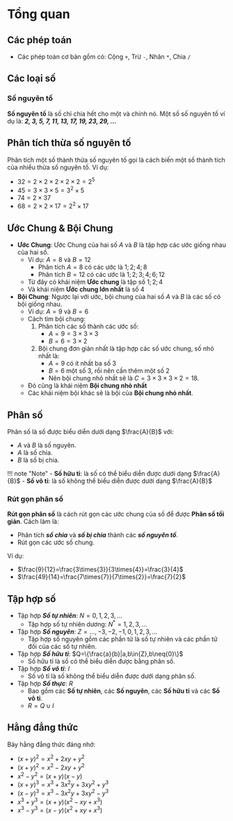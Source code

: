 # Tổng quan

## Các phép toán

- Các phép toán cơ bản gồm có: Cộng `+`, Trừ `-`, Nhân `*`, Chia `/`

## Các loại số

### Số nguyên tố

__Số nguyên tố__ là số chỉ chia hết cho một và chính nó. Một số số nguyên tố ví dụ là: ___2, 3, 5, 7, 11, 13, 17, 19, 23, 29, ...___

## Phân tích thừa số nguyên tố

Phân tích một số thành thừa số nguyên tố gọi là cách biến một số thành tích của nhiều thừa số nguyên tố. Ví dụ:

- $32 = 2 \times 2 \times 2 \times 2 \times 2 = 2^5$
- $45 = 3 \times 3 \times 5 = 3^2 \times 5$
- $74 = 2 \times 37$
- $68 = 2 \times 2 \times 17 = 2^2 \times 17$

## Ước Chung & Bội Chung

- __Ước Chung__: Ước Chung của hai số $A$ và $B$ là tập hợp các ước giống nhau của hai số.
    - Ví dụ: $A=8$ và $B=12$
        - Phân tích $A=8$ có các ước là ${1;2;4;8}$
        - Phân tích $B=12$ có các ước là ${1;2;3;4;6;12}$
    - Từ đây có khái niệm __Ước chung__ là tập số ${1;2;4}$
    - Và khái niệm __Ước chung lớn nhất__ là số $4$
- __Bội Chung__: Ngược lại với ước, bội chung của hai số $A$ và $B$ là các số có bội giống nhau.
    - Ví dụ: $A=9$ và $B=6$
    - Cách tìm bội chung:
        1. Phân tích các số thành các ước số:
            - $A=9 = 3 \times 3 \times 3$
            - $B=6 = 3 \times 2$
        1. Bội chung đơn giản nhất là tập hợp các số ước chung, số nhỏ nhất là:
            - $A=9$ có ít nhất ba số $3$
            - $B=6$ một số $3$, rồi nên cần thêm một số $2$
            - Nên bội chung nhỏ nhất sẽ là $C=3 \times 3 \times 3 \times 2=18$.
    - Đó cũng là khái niệm __Bội chung nhỏ nhất__
    - Các khái niệm bội khác sẽ là bội của __Bội chung nhỏ nhất__.

## Phân số

Phân số là số được biểu diễn dưới dạng $\frac{A}{B}$ với:
- $A$ và $B$ là số nguyên.
- $A$ là số chia.
- $B$ là số bị chia.

!!! note "Note"
    - __Số hữu tỉ__: là số có thể biểu diễn được dưới dạng $\frac{A}{B}$
    - __Số vô tỉ__: là số không thể biểu diễn được dưới dạng $\frac{A}{B}$

### Rút gọn phân số

__Rút gọn phân số__ là cách rút gọn các ước chung của số để được __Phân số tối giản__. Cách làm là:

- Phân tích ___số chia___ và ___số bị chia___ thành các ___số nguyên tố___.
- Rút gọn các ước số chung.

Ví dụ:

- $\frac{9}{12}=\frac{3\times{3}}{3\times{4}}=\frac{3}{4}$
- $\frac{49}{14}=\frac{7\times{7}}{7\times{2}}=\frac{7}{2}$

## Tập hợp số

- Tập hợp ___Số tự nhiên___: $N={0,1,2,3,...}$
    - Tập hợp số tự nhiên dương: $N^*={1,2,3,...}$
- Tập hợp ___Số nguyên___: $Z={...,-3,-2,-1,0,1,2,3,...}$
    - Tập hợp số nguyên gồm các phần tử là số tự nhiên và các phần tử đối của các số tự nhiên.
- Tập hợp ___Số hữu tỉ___: $Q=\{\frac{a}{b}|a,b\in{Z},b\neq{0}\}$
    - Số hữu tỉ là số có thể biểu diễn được bằng phân số.
- Tập hợp ___Số vô tỉ___: $I$
    - Số vô tỉ là số không thể biểu diễn được dưới dạng phân số.
- Tập hợp ___Số thực___: $R$
    - Bao gồm các __Số tự nhiên__, các __Số nguyên__, các __Số hữu tỉ__ và các __Số vô tỉ__.
    - $R={Q}\cup{I}$

## Hằng đẳng thức

Bảy hằng đẳng thức đáng nhớ:

- $(x+y)^2=x^2+2xy+y^2$
- $(x+y)^2=x^2-2xy+y^2$
- $x^2-y^2=(x+y)(x-y)$
- $(x+y)^3=x^3+3x^2y+3xy^2+y^3$
- $(x-y)^3=x^3-3x^2y+3xy^2-y^3$
- $x^3+y^3=(x+y)(x^2-xy+x^3)$
- $x^3-y^3=(x-y)(x^2+xy+x^3)$


